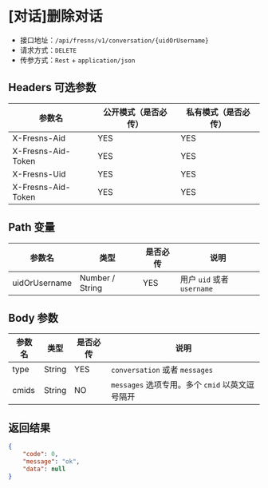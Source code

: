 # [对话]删除对话

- 接口地址：`/api/fresns/v1/conversation/{uidOrUsername}`
- 请求方式：`DELETE`
- 传参方式：`Rest` + `application/json`

## Headers 可选参数

| 参数名 | 公开模式（是否必传） | 私有模式（是否必传） |
| --- | --- | --- |
| X-Fresns-Aid | YES | YES |
| X-Fresns-Aid-Token | YES | YES |
| X-Fresns-Uid | YES | YES |
| X-Fresns-Aid-Token | YES | YES |

## Path 变量

| 参数名 | 类型 | 是否必传 | 说明 |
| --- | --- | --- | --- |
| uidOrUsername | Number / String | YES | 用户 `uid` 或者 `username` |

## Body 参数

| 参数名 | 类型 | 是否必传 | 说明 |
| --- | --- | --- | --- |
| type | String | YES | `conversation` 或者 `messages` |
| cmids | String | NO | `messages` 选项专用。多个 `cmid` 以英文逗号隔开 |

## 返回结果

```json
{
    "code": 0,
    "message": "ok",
    "data": null
}
```
